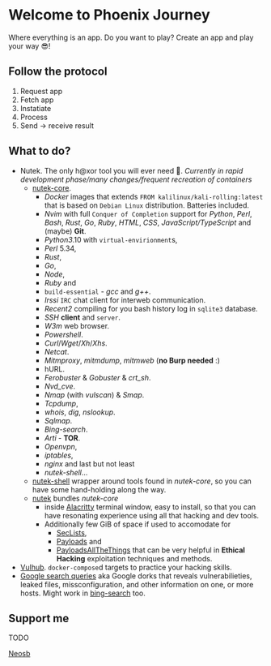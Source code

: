 # Welcome to Phoenix Journey

Where everything is an app. Do you want to play? Create an app and play your way 😎!

## Follow the protocol

1. Request app
2. Fetch app
3. Instatiate
4. Process
5. Send -> receive result

## What to do?

- Nutek. The only h@xor tool you will ever need 🥷. _Currently in rapid development phase/many changes/frequent recreation of containers_
  * [nutek-core](https://github.com/phoenix-journey/nutek-core). 
    * _Docker_ images that extends `FROM kalilinux/kali-rolling:latest` that is based on `Debian Linux` distribution. Batteries included. 
    * _Nvim_ with full `Conquer of Completion` support for _Python_, _Perl_, _Bash_, _Rust_, _Go_, _Ruby_, _HTML_, _CSS_, _JavaScript/TypeScript_ and (maybe) **Git**. 
    * _Python3_.10 with `virtual-envirionment`s, 
    * _Perl_ 5.34, 
    * _Rust_, 
    * _Go_, 
    * _Node_, 
    * _Ruby_ and 
    * `build-essential` - _gcc_ and _g++_. 
    * _Irssi_ `IRC` chat client for interweb communication. 
    * _Recent2_ compiling for you bash history log in `sqlite3` database. 
    * _SSH_ **client** and `server`. 
    * _W3m_ web browser. 
    * _Powershell_. 
    * _Curl_/_Wget_/_Xh_/_Xhs_. 
    * _Netcat_. 
    * _Mitmproxy_, _mitmdump_, _mitmweb_ (**no Burp needed** :) 
    * hURL. 
    * _Ferobuster_ & _Gobuster_ & _crt_sh_. 
    * _Nvd_cve_. 
    * _Nmap_ (with _vulscan_) & _Smap_. 
    * _Tcpdump_, 
    * _whois_, _dig_, _nslookup_. 
    * _Sqlmap_. 
    * _Bing-search_. 
    * _Arti_ - **TOR**. 
    * _Openvpn_, 
    * _iptables_, 
    * _nginx_ and last but not least 
    * _nutek-shell_...
  * [nutek-shell](https://github.com/phoenix-journey/nutek-shell) wrapper around tools found in _nutek-core_, so you can have some hand-holding along the way.
  * [nutek](https://github.com/phoenix-journey/nutek) bundles _nutek-core_ 
    * inside [Alacritty](https://github.com/alacritty/alacritty) terminal window, easy to install, so that you can have resonating experience using all that hacking and dev tools. 
    * Additionally few GiB of space if used to accomodate for 
      * [SecLists](https://github.com/phoenix-journey/SecLists.git), 
      * [Payloads](https://github.com/phoenix-journey/Payloads.git) and 
      * [PayloadsAllTheThings](https://github.com/phoenix-journey/PayloadsAllTheThings.git) that can be very helpful in **Ethical Hacking** exploitation techniques and methods.
- [Vulhub](https://github.com/phoenix-journey/vulhub). `docker-compose`d targets to practice your hacking skills.
- [Google search queries](https://github.com/phoenix-journey/google-dorks) aka Google dorks that reveals vulnerabilieties, leaked files, missconfiguration, and other information on one, or more hosts. Might work in [bing-search](https://github.com/phoenix-journey/bing-search) too.

## Support me

TODO

[Neosb](https://neosb.marketplaceinspace.com)
